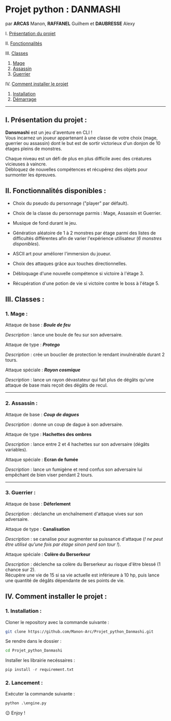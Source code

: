 # Projet python : DANMASHI

par **ARCAS** Manon, **RAFFANEL** Guilhem et **DAUBRESSE** Alexy

I. [Présentation du projet](#i-présentation-du-projet)

II. [Fonctionnalités](#ii-fonctionnalités-disponibles)

III. [Classes](#iii-classes)
1. [Mage](#1-mage)
2. [Assassin](#2-assassin)
1. [Guerrier](#3-guerrier)

IV. [Comment installer le projet](#iv-comment-installer-le-projet)
1. [Installation](#1-installation)
2. [Démarrage](#2-lancement)

___

## I. Présentation du projet :

**Dansmashi** est un jeu d'aventure en CLI !<br>
Vous incarnez un joueur appartenant à une classe de votre choix (mage, guerrier ou assassin) dont le but est de sortir victorieux d'un donjon de 10 étages pleins de monstres. <br>

Chaque niveau est un défi de plus en plus difficile avec des créatures vicieuses à vaincre.<br>
Débloquez de nouvelles compétences et récupérez des objets pour surmonter les épreuves.

## II. Fonctionnalités disponibles :

- Choix du pseudo du personnage ("player" par défault).

- Choix de la classe du personnage parmis : Mage, Assassin et Guerrier.

- Musique de fond durant le jeu.

- Génération aléatoire de 1 à 2 monstres par étage parmi des listes de difficultés différentes afin de varier l'expérience utilisateur (*6 monstres disponibles*).

- ASCII art pour améliorer l'immersion du joueur.

- Choix des attaques grâce aux touches directionnelles.

- Débloquage d'une nouvelle compétence si victoire à l'étage 3.

- Récupération d'une potion de vie si victoire contre le boss à l'étage 5.

## III. Classes :

### 1. Mage :

Attaque de base : ***Boule de feu*** <br>

*Description* : lance une boule de feu sur son adversaire.

Attaque de type : ***Protego*** <br>

*Description* : crée un bouclier de protection le rendant invulnérable durant 2 tours.

Attaque spéciale : ***Rayon cosmique*** <br>

*Description* : lance un rayon dévastateur qui fait plus de dégâts qu'une attaque de base mais reçoit des dégâts de recul.

___

### 2. Assassin :

Attaque de base : ***Coup de dagues*** <br>

*Description* : donne un coup de dague à son adversaire.

Attaque de type : **Hachettes des ombres** <br>

*Description* : lance entre 2 et 4 hachettes sur son adversaire (dégâts variables).

Attaque spéciale : **Ecran de fumée** <br>

*Description* : lance un fumigène et rend confus son adversaire lui empêchant de bien viser pendant 2 tours.

___

### 3. Guerrier :

Attaque de base : **Déferlement** <br>

*Description* : déclanche un enchaînement d'attaque vives sur son adversaire.

Attaque de type : **Canalisation** <br>

*Description* : se canalise pour augmenter sa puissance d'attaque (*! ne peut être utilisé qu'une fois par étage sinon perd son tour !*).

Attaque spéciale : **Colère du Berserkeur** <br>

*Description* : déclenche sa colère du Berserkeur au risque d'être blessé (1 chance sur 2). <br> Récupère une vie de 15 si sa vie actuelle est inférieure à 10 hp, puis lance une quantité de dégâts dépendante de ses points de vie.

## IV. Comment installer le projet :

### 1. Installation :

Cloner le repository avec la commande suivante :
```bash
git clone https://github.com/Manon-Arc/Projet_python_Danmashi.git
```
Se rendre dans le dossier :
```bash
cd Projet_python_Danmashi
```
Installer les librairie necéssaires :
```python
pip install -r requirement.txt
```

### 2. Lancement :

Exécuter la commande suivante :
```python
python .\engine.py
```

😉 Enjoy !